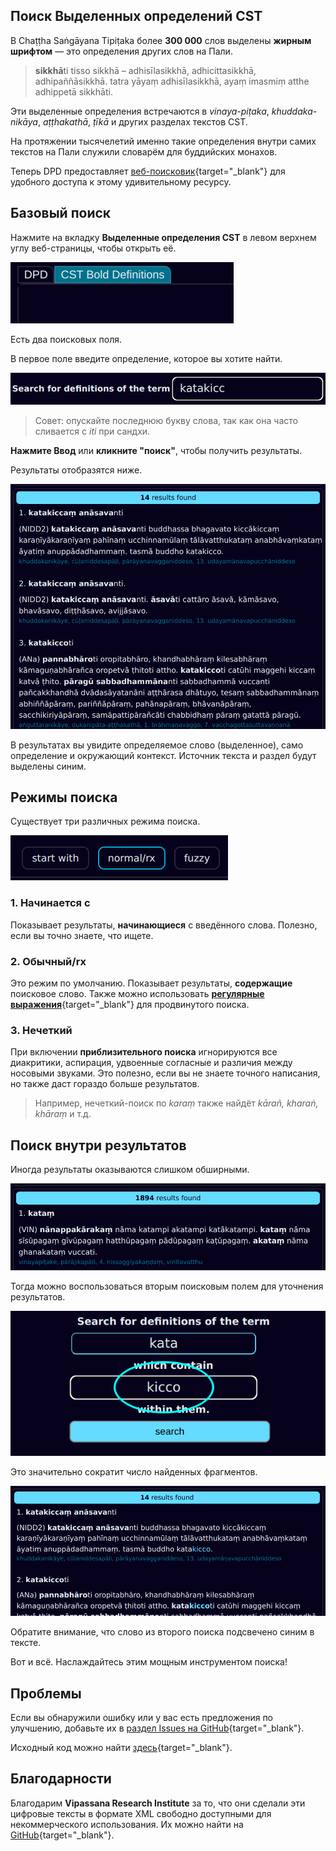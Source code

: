 ## Поиск Выделенных определений CST

В Chaṭṭha Saṅgāyana Tipiṭaka более **300 000** слов выделены **жирным шрифтом** — это определения других слов на Пали.

> **sikkhā**ti tisso sikkhā – adhisīlasikkhā, adhicittasikkhā, adhipaññāsikkhā. tatra yāyaṃ adhisīlasikkhā, ayaṃ imasmiṃ atthe adhippetā sikkhāti.

Эти выделенные определения встречаются в *vinaya-piṭaka*, *khuddaka-nikāya*, *aṭṭhakathā*, *ṭīkā* и других разделах текстов CST.

На протяжении тысячелетий именно такие определения внутри самих текстов на Пали служили словарём для буддийских монахов.  

Теперь DPD предоставляет [веб-поисковик](https://ru.dpdict.net){target="_blank"} для удобного доступа к этому удивительному ресурсу.

## Базовый поиск

Нажмите на вкладку **Выделенные определения CST** в левом верхнем углу веб-страницы, чтобы открыть её.

![Вкладка определений DPD](../pics/dpdict.net/dpdict_bd_tab.png)

Есть два поисковых поля.

В первое поле введите определение, которое вы хотите найти.

![Поисковое поле 1](../pics/dpdict.net/dpdict_bd_searchbox1.png)

> Совет: опускайте последнюю букву слова, так как она часто сливается с *iti* при сандхи.

**Нажмите Ввод** или **кликните "поиск"**, чтобы получить результаты.

Результаты отобразятся ниже.

![Результаты поиска](../pics/dpdict.net/dpdict_bd_results.png)

В результатах вы увидите определяемое слово (выделенное), само определение и окружающий контекст. Источник текста и раздел будут выделены синим.

## Режимы поиска

Существует три различных режима поиска.

![Режимы поиска](../pics/dpdict.net/dpdict_bd_search_modes.png)

### 1. Начинается с
Показывает результаты, **начинающиеся** с введённого слова. Полезно, если вы точно знаете, что ищете.

### 2. Обычный/rx  
Это режим по умолчанию. Показывает результаты, **содержащие** поисковое слово. Также можно использовать [**регулярные выражения**](https://habr.com/ru/articles/545150/){target="_blank"} для продвинутого поиска.

### 3. Нечеткий  
При включении **приблизительного поиска** игнорируются все диакритики, аспирация, удвоенные согласные и различия между носовыми звуками. Это полезно, если вы не знаете точного написания, но также даст гораздо больше результатов.

> Например, нечеткий-поиск по *karaṃ* также найдёт *kārañ, kharaṅ, khāraṃ* и т.д.

## Поиск внутри результатов

Иногда результаты оказываются слишком обширными.

![Слишком много результатов](../pics/dpdict.net/dpdict_bd_too_many.png)

Тогда можно воспользоваться вторым поисковым полем для уточнения результатов.

![Поисковое поле 2](../pics/dpdict.net/dpdict_bd_searchbox2.png)

Это значительно сократит число найденных фрагментов.

![Меньше результатов](../pics/dpdict.net/dpdict_bd_less_results.png)

Обратите внимание, что слово из второго поиска подсвечено синим в тексте.

Вот и всё. Наслаждайтесь этим мощным инструментом поиска!

## Проблемы

Если вы обнаружили ошибку или у вас есть предложения по улучшению, добавьте их в [раздел Issues на GitHub](https://github.com/sasanarakkha/dpd-db-sbs/issues){target="_blank"}.

Исходный код можно найти [здесь](https://github.com/sasanarakkha/dpd-db-sbs/blob/6eaaa4c58059e5e03ecdf522635335b89a5e4b1d/exporter/webapp/main.py#L223){target="_blank"}.

## Благодарности

Благодарим **Vipassana Research Institute** за то, что они сделали эти цифровые тексты в формате XML свободно доступными для некоммерческого использования. Их можно найти на [GitHub](https://github.com/VipassanaTech/tipitaka-xml){target="_blank"}.
